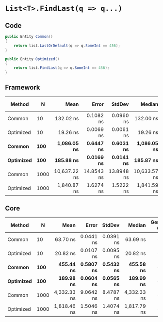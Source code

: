 # `List<T>.FindLast(q => q...)`

## Code
```csharp
public Entity Common()
{
    return list.LastOrDefault(q => q.SomeInt == 456);
}

public Entity Optimized()
{
    return list.FindLast(q => q.SomeInt == 456);
}
```

## Framework
|    Method |    N |         Mean |      Error |     StdDev |       Median |  Gen 0 | Gen 1 | Gen 2 | Allocated |
|---------- |----- |-------------:|-----------:|-----------:|-------------:|-------:|------:|------:|----------:|
|    Common |   10 |    132.02 ns |  0.1082 ns |  0.0960 ns |    132.00 ns | 0.0083 |     - |     - |      40 B |
| Optimized |   10 |     19.26 ns |  0.0069 ns |  0.0061 ns |     19.26 ns |      - |     - |     - |         - |
|    **Common** |  **100** |  **1,086.05 ns** |  **0.6447 ns** |  **0.6031 ns** |  **1,086.05 ns** | **0.0076** |     **-** |     **-** |      **40 B** |
| **Optimized** |  **100** |    **185.88 ns** |  **0.0169 ns** |  **0.0141 ns** |    **185.87 ns** |      **-** |     **-** |     **-** |         **-** |
|    Common | 1000 | 10,637.22 ns | 14.8543 ns | 13.8948 ns | 10,633.57 ns |      - |     - |     - |      40 B |
| Optimized | 1000 |  1,840.87 ns |  1.6274 ns |  1.5222 ns |  1,841.59 ns |      - |     - |     - |         - |

## Core
|    Method |    N |        Mean |     Error |    StdDev |      Median | Gen 0 | Gen 1 | Gen 2 | Allocated |
|---------- |----- |------------:|----------:|----------:|------------:|------:|------:|------:|----------:|
|    Common |   10 |    63.70 ns | 0.0441 ns | 0.0391 ns |    63.69 ns |     - |     - |     - |         - |
| Optimized |   10 |    20.82 ns | 0.0107 ns | 0.0095 ns |    20.82 ns |     - |     - |     - |         - |
|    **Common** |  **100** |   **455.44 ns** | **0.5807 ns** | **0.5432 ns** |   **455.58 ns** |     **-** |     **-** |     **-** |         **-** |
| **Optimized** |  **100** |   **189.98 ns** | **0.0604 ns** | **0.0565 ns** |   **189.99 ns** |     **-** |     **-** |     **-** |         **-** |
|    Common | 1000 | 4,332.33 ns | 9.0642 ns | 8.4787 ns | 4,332.33 ns |     - |     - |     - |         - |
| Optimized | 1000 | 1,818.46 ns | 1.5046 ns | 1.4074 ns | 1,817.79 ns |     - |     - |     - |         - |
